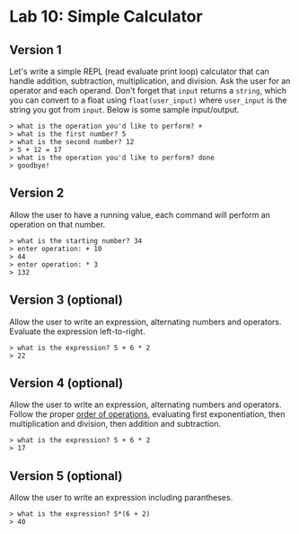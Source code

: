 
# Lab 10: Simple Calculator

## Version 1

Let's write a simple REPL (read evaluate print loop) calculator that can handle addition, subtraction, multiplication, and division. Ask the user for an operator and each operand. Don't forget that `input` returns a `string`, which you can convert to a float using `float(user_input)` where `user_input` is the string you got from `input`. Below is some sample input/output.


```
> what is the operation you'd like to perform? +
> what is the first number? 5
> what is the second number? 12
> 5 + 12 = 17
> what is the operation you'd like to perform? done
> goodbye!
```


## Version 2

Allow the user to have a running value, each command will perform an operation on that number.

```
> what is the starting number? 34
> enter operation: + 10
> 44
> enter operation: * 3
> 132
```

## Version 3 (optional)

Allow the user to write an expression, alternating numbers and operators. Evaluate the expression left-to-right.

```
> what is the expression? 5 + 6 * 2
> 22
```

## Version 4 (optional)

Allow the user to write an expression, alternating numbers and operators. Follow the proper [order of operations](https://en.wikipedia.org/wiki/Order_of_operations), evaluating first exponentiation, then multiplication and division, then addition and subtraction.

```
> what is the expression? 5 + 6 * 2
> 17
```

## Version 5 (optional)

Allow the user to write an expression including parantheses.

```
> what is the expression? 5*(6 + 2)
> 40
```

